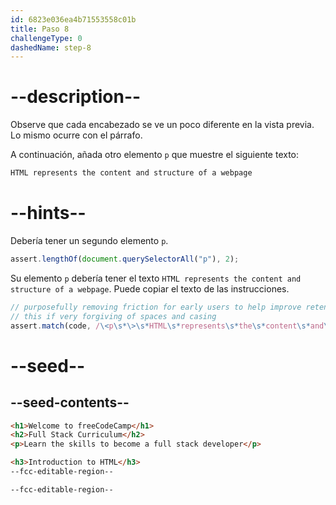 ```yaml
---
id: 6823e036ea4b71553558c01b
title: Paso 8
challengeType: 0
dashedName: step-8
---
```


# --description--

Observe que cada encabezado se ve un poco diferente en la vista previa. Lo mismo ocurre con el párrafo.

A continuación, añada otro elemento `p` que muestre el siguiente texto:

```md
HTML represents the content and structure of a webpage
```

# --hints--

Debería tener un segundo elemento `p`.

```js
assert.lengthOf(document.querySelectorAll("p"), 2);
```

Su elemento `p` debería tener el texto `HTML represents the content and structure of a webpage`. Puede copiar el texto de las instrucciones.

```js
// purposefully removing friction for early users to help improve retention in early lessons
// this if very forgiving of spaces and casing
assert.match(code, /\<p\s*\>\s*HTML\s*represents\s*the\s*content\s*and\s*structure\s*of\s*a\s*webpage\s*\<\/p\s*\>/i);
```

# --seed--

## --seed-contents--

```html
<h1>Welcome to freeCodeCamp</h1>
<h2>Full Stack Curriculum</h2>
<p>Learn the skills to become a full stack developer</p>

<h3>Introduction to HTML</h3>
--fcc-editable-region--

--fcc-editable-region--
```
